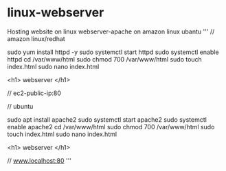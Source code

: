 # linux-webserver
Hosting website on linux webserver-apache  on amazon linux ubantu
'''
// amazon linux/redhat 

sudo yum install httpd -y 
sudo systemctl start httpd 
sudo systemctl enable httpd 
cd /var/www/html 
sudo chmod 700 /var/www/html 
sudo touch index.html
sudo nano index.html

&lt;h1> webserver &lt;/h1>

// ec2-public-ip:80

// ubuntu 

sudo apt install apache2
sudo systemctl start apache2
sudo systemctl enable apache2
cd /var/www/html 
sudo chmod 700 /var/www/html 
sudo touch index.html
sudo nano index.html

&lt;h1> webserver &lt;/h1>

// www.localhost:80
'''


